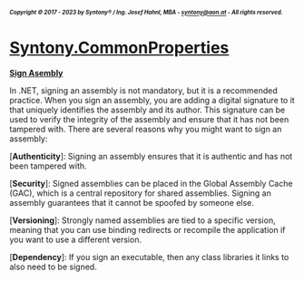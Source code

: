##### <sub><sub>Copyright &copy; 2017 - 2023 by Syntony&reg; / Ing. Josef Hahnl, MBA - syntony@aon.at - All rights reserved.</sub></sub>
# [Syntony.CommonProperties](./../README.md)

<a name="signAssembly"/>[**Sign Asembly**](https://learn.microsoft.com/en-us/dotnet/standard/assembly/sign-strong-name)

In .NET, signing an assembly is not mandatory, but it is a recommended practice. When you sign an assembly, you are adding a digital signature to it that uniquely identifies the assembly and its author. This signature can be used to verify the integrity of the assembly and ensure that it has not been tampered with.
There are several reasons why you might want to sign an assembly:

[**Authenticity**]: Signing an assembly ensures that it is authentic and has not been tampered with.

[**Security**]: Signed assemblies can be placed in the Global Assembly Cache (GAC), which is a central repository for shared assemblies. Signing an assembly guarantees that it cannot be spoofed by someone else.

[**Versioning**]: Strongly named assemblies are tied to a specific version, meaning that you can use binding
redirects or recompile the application if you want to use a different version.

[**Dependency**]: If you sign an executable, then any class libraries it links to also need to be signed.
